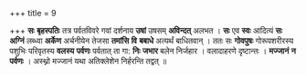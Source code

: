+++
title = 9

+++
**सः** **बृहस्पतिः** तत्र पर्वतविवरे गवां दर्शनाय **उषां** उषसम् **अविन्दत्** अलभत । **सः** एव **स्वः** आदित्यं **सः** **अग्निं** लब्ध्वा **अर्केण** अर्चनीयेन तेजसा **तमांसि** **वि** **बबाधे** अत्यर्थं बाधितवान् । ततः सः **गोवपुषः** गोरूपशरीरस्य पशुभिः परिवृतस्य **वलस्य** **पर्वणः** पर्वतात् ता गा: **निः** **जभार** बलेन निर्जहार । वलादाहरणे दृष्टान्तः । **मज्जानं** **न** **पर्वणः** । अस्थ्नो मज्जानं यथा अतिक्लेशेन निर्हरन्ति तद्वत् ॥